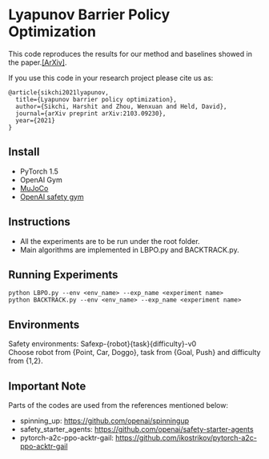 # Lyapunov Barrier Policy Optimization

This code reproduces the results for our method and baselines showed in the paper.[[ArXiv]](https://arxiv.org/abs/2103.09230).

If you use this code in your research project please cite us as:
```
@article{sikchi2021lyapunov,
  title={Lyapunov barrier policy optimization},
  author={Sikchi, Harshit and Zhou, Wenxuan and Held, David},
  journal={arXiv preprint arXiv:2103.09230},
  year={2021}
}
```



## Install
- PyTorch 1.5
- OpenAI Gym
- [MuJoCo](https://www.roboti.us/license.html)
- [OpenAI safety gym](https://github.com/openai/safety-gym)


## Instructions

- All the experiments are to be run under the root folder.   
- Main algorithms are implemented in LBPO.py and BACKTRACK.py.   

## Running Experiments

```
python LBPO.py --env <env_name> --exp_name <experiment name>     
python BACKTRACK.py --env <env_name> --exp_name <experiment name>     
```

## Environments
Safety environments:  Safexp-{robot}{task}{difficulty}-v0        
Choose robot from {Point, Car, Doggo}, task from {Goal, Push} and difficulty from {1,2}.   


## Important Note
Parts of the codes are used from the references mentioned below:
- spinning_up: https://github.com/openai/spinningup
- safety_starter_agents: https://github.com/openai/safety-starter-agents
- pytorch-a2c-ppo-acktr-gail: https://github.com/ikostrikov/pytorch-a2c-ppo-acktr-gail





